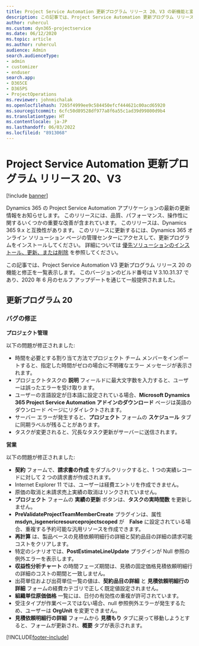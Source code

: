 ```yaml
---
title: Project Service Automation 更新プログラム リリース 20、V3 の新機能と変更点
description: この記事では、Project Service Automation 更新プログラム リリース 20、V3 で利用可能な機能と修正を一覧表示します
author: ruhercul
ms.custom: dyn365-projectservice
ms.date: 06/12/2020
ms.topic: article
ms.author: ruhercul
audience: Admin
search.audienceType:
- admin
- customizer
- enduser
search.app:
- D365CE
- D365PS
- ProjectOperations
ms.reviewer: johnmichalak
ms.openlocfilehash: 7265f4999ee9c584450efcf444621c00acd65920
ms.sourcegitcommit: 6cfc50d89528df977a8f6a55c1ad39d99800d9b4
ms.translationtype: HT
ms.contentlocale: ja-JP
ms.lasthandoff: 06/03/2022
ms.locfileid: "8913068"
---
```

# <a name="project-service-automation-update-release-20-v3"></a>Project Service Automation 更新プログラム リリース 20、V3

[!include [banner](../includes/psa-now-project-operations.md)]

Dynamics 365 の Project Service Automation アプリケーションの最新の更新情報をお知らせします。 このリリースには、品質、パフォーマンス、操作性に関するいくつかの重要な改善が含まれています。 このリリースは、Dynamics 365 9.x と互換性があります。 このリリースに更新するには、Dynamics 365 オンライン ソリューション ページの管理センターにアクセスして、更新プログラムをインストールしてください。 詳細については [優先ソリューションのインストール、更新、または削除](/power-platform/admin/install-remove-preferred-solution) を参照してください。

この記事では、Project Service Automation V3 更新プログラム リリース 20 の機能と修正を一覧表示します。 このバージョンのビルド番号は V 3.10.31.37 であり、2020 年 6 月のセルフ アップデートを通じて一般提供されました。

## <a name="update-release-20"></a>更新プログラム 20

### <a name="bug-fixes"></a>バグの修正

**プロジェクト管理**

以下の問題が修正されました:

- 時間を必要とする割り当て方法でプロジェクト チーム メンバーをインポートすると、指定した時間がゼロの場合に不明確なエラー メッセージが表示されます。
- プロジェクトタスクの **説明** フィールドに最大文字数を入力すると、ユーザーは誤ったエラーを受け取ります。
- ユーザーの言語設定が日本語に設定されている場合、**Microsoft Dynamics 365 Project Service Automation アドインのダウンロード** ページは英語のダウンロード ページにリダイレクトされます。
- サーバー エラーが発生すると、**プロジェクト** フォームの **スケジュール** タブに同期ラベルが残ることがあります。
- タスクが変更されると、冗長なタスク更新がサーバーに送信されます。

**営業**

以下の問題が修正されました:

- **契約** フォームで、**請求書の作成** をダブルクリックすると、1 つの実績レコードに対して 2 つの請求書が作成されます。
- Internet Explorer 11 では、ユーザーは経費エントリを作成できません。
- 原価の取消と未請求売上実績の取消はリンクされていません。
- **プロジェクト** フォームの **実績の更新** ボタンは、**タスクの実時間数** を更新しません。
- **PreValidateProjectTeamMemberCreate** プラグインは、属性 **msdyn_isgenericresourceprojectscoped** が　**False** に設定されている場合、重複する予約可能な汎用リソースを作成できます。
- **再計算** は、製品ベースの見積依頼明細行の詳細と契約品目の詳細の請求可能コストをクリアします。
- 特定のシナリオでは、**PostEstimateLineUpdate** プラグインが Null 参照の例外エラーを表示します。
- **収益性分析チャート** の時間フェーズ期間は、見積の固定価格見積依頼明細行の詳細のコストの期間と一致しません。
- 出荷単位および出荷単位一覧の値は、**契約品目の詳細** と **見積依頼明細行の詳細** フォームの経費カテゴリで正しく既定値設定されません。
- **組織単位原価価格** 一覧には、日付の有効性の重複が許可されています。
- 受注タイプが作業ベースではない場合、null 参照例外エラーが発生するため、ユーザーは **OrgUnit** を変更できません。
- **見積依頼明細行の詳細** フォームから **見積もり** タブに戻って移動しようとすると、フォームが更新され、**概要** タブが表示されます。


[!INCLUDE[footer-include](../includes/footer-banner.md)]
